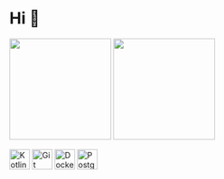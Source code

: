 Hi 👋  
=======================
<div>
  <img height="180em" src="https://github-readme-stats-silk-delta-92.vercel.app/api?username=koliy82&show_icons=true&theme=radical&include_all_commits=true&count_private=true"/>
  <img height="180em" src="https://github-readme-stats-silk-delta-92.vercel.app/api/top-langs/?username=koliy82&layout=compact&count_private=true&theme=radical&exclude_repo=github-readme-stats&hide=jupyter%20notebook,pascal,CMake"/>
</div>
<p align="left">
  <a href="https://kotlinlang.org/" target="_blank" rel="noreferrer"><img src="https://raw.githubusercontent.com/danielcranney/readme-generator/main/public/icons/skills/kotlin-colored.svg" width="36" height="36" alt="Kotlin" /></a>
  <a href="https://git-scm.com/" target="_blank" rel="noreferrer"><img src="https://raw.githubusercontent.com/danielcranney/readme-generator/main/public/icons/skills/git-colored.svg" width="36" height="36" alt="Git" /></a>
  <a href="https://www.docker.com/" target="_blank" rel="noreferrer"><img src="https://raw.githubusercontent.com/danielcranney/readme-generator/main/public/icons/skills/docker-colored.svg" width="36" height="36" alt="Docker"/></a>
  <a href="https://www.postgresql.org/" target="_blank" rel="noreferrer"><img src="https://raw.githubusercontent.com/danielcranney/readme-generator/main/public/icons/skills/postgresql-colored.svg" width="36" height="36" alt="PostgreSQL" /></a>
</p>
